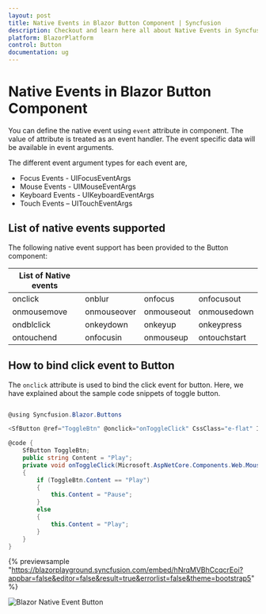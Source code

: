 ```yaml
---
layout: post
title: Native Events in Blazor Button Component | Syncfusion
description: Checkout and learn here all about Native Events in Syncfusion Blazor Button component and much more.
platform: BlazorPlatform
control: Button
documentation: ug
---
```


# Native Events in Blazor Button Component

You can define the native event using `event` attribute in component. The value of attribute is treated as an event handler. The event specific data will be available in event arguments.

The different event argument types for each event are,

* Focus Events - UIFocusEventArgs
* Mouse Events - UIMouseEventArgs
* Keyboard Events - UIKeyboardEventArgs
* Touch Events – UITouchEventArgs

## List of native events supported

The following native event support has been provided to the Button component:

| List of Native events |  |  | |
| --- | --- | --- | --- |
| onclick | onblur | onfocus | onfocusout |
|onmousemove|onmouseover|onmouseout|onmousedown|onmouseup|
|ondblclick|onkeydown|onkeyup|onkeypress|
|ontouchend|onfocusin|onmouseup|ontouchstart|

## How to bind click event to Button

The `onclick` attribute is used to bind the click event for button. Here, we have explained about the sample code snippets of toggle button.

```csharp

@using Syncfusion.Blazor.Buttons

<SfButton @ref="ToggleBtn" @onclick="onToggleClick" CssClass="e-flat" IsToggle="true" IsPrimary="true" Content="@Content"></SfButton>

@code {
    SfButton ToggleBtn;
    public string Content = "Play";
    private void onToggleClick(Microsoft.AspNetCore.Components.Web.MouseEventArgs args)
    {
        if (ToggleBtn.Content == "Play")
        {
            this.Content = "Pause";
        }
        else
        {
            this.Content = "Play";
        }
    }
}
```

{% previewsample "https://blazorplayground.syncfusion.com/embed/hNrqMVBhCcqcrEoi?appbar=false&editor=false&result=true&errorlist=false&theme=bootstrap5" %}

![Blazor Native Event Button](./images/blazor-native-event-button.png)